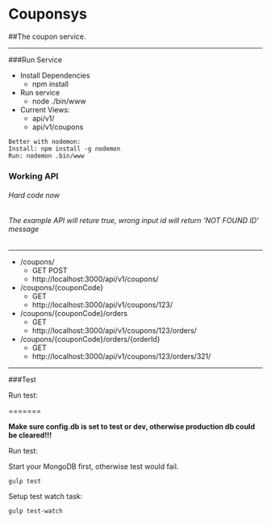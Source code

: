 # Couponsys
##The coupon service.

---
###Run Service

* Install Dependencies
  + npm install
* Run service
  + node ./bin/www
* Current Views:
  + api/v1/
  + api/v1/coupons

```
Better with nodemon:
Install: npm install -g nodemon
Run: nodemon .bin/www
```

### Working API
###### Hard code now 
###### The example API will reture true, wrong input id will return 'NOT FOUND ID' message
---
* /coupons/
  - GET POST
  - http://localhost:3000/api/v1/coupons/
* /coupons/{couponCode}
  - GET
  - http://localhost:3000/api/v1/coupons/123/
* /coupons/{couponCode}/orders
  - GET
  - http://localhost:3000/api/v1/coupons/123/orders/
* /coupons/{couponCode}/orders/{orderId}
  - GET
  - http://localhost:3000/api/v1/coupons/123/orders/321/
  
---
###Test

Run test:

=======

**Make sure config.db is set to test or dev, otherwise production db could be cleared!!!**

Run test:

Start your MongoDB first, otherwise test would fail.

```
gulp test
```

Setup test watch task:

```
gulp test-watch
```